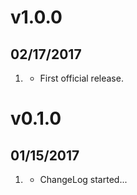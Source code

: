 # v1.0.0
##  02/17/2017

1. [](#new)
    * First official release.

# v0.1.0
##  01/15/2017

1. [](#new)
    * ChangeLog started...
